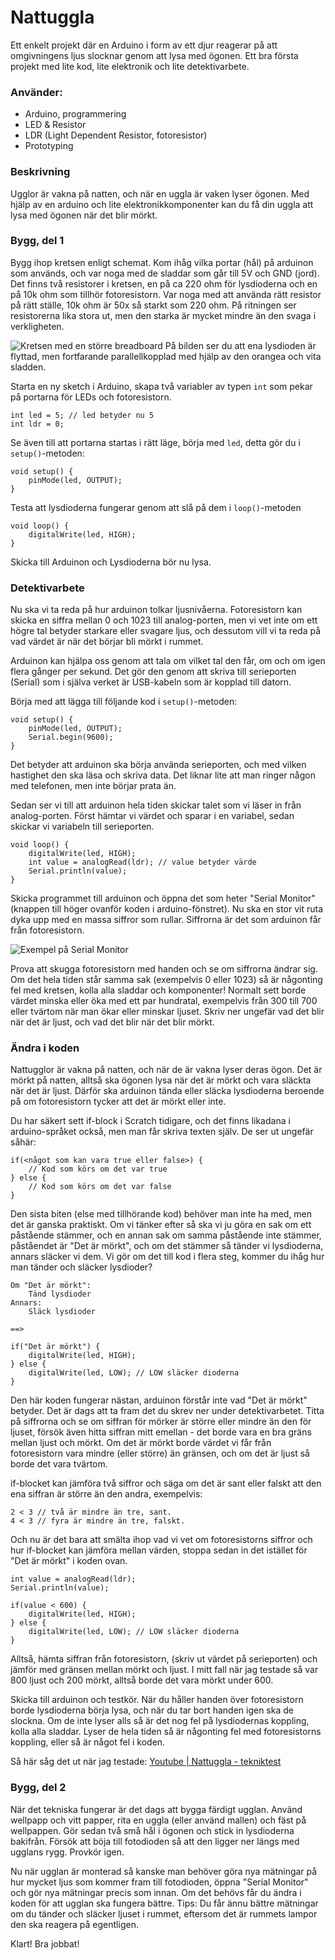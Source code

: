 # Nattuggla

Ett enkelt projekt där en Arduino i form av ett djur reagerar på att omgivningens ljus slocknar genom att lysa med ögonen. Ett bra första projekt med lite kod, lite elektronik och lite detektivarbete.

### Använder:

 - Arduino, programmering
 - LED & Resistor
 - LDR (Light Dependent Resistor, fotoresistor)
 - Prototyping

### Beskrivning

Ugglor är vakna på natten, och när en uggla är vaken lyser ögonen. Med hjälp av en arduino och lite elektronikkomponenter kan du få din uggla att lysa med ögonen när det blir mörkt.

### Bygg, del 1

Bygg ihop kretsen enligt schemat. Kom ihåg vilka portar (hål) på arduinon som används, och var noga med de sladdar som går till 5V och GND (jord). Det finns två resistorer i kretsen, en på ca 220 ohm för lysdioderna och en på 10k ohm som tillhör fotoresistorn. Var noga med att använda rätt resistor på rätt ställe, 10k ohm är 50x så starkt som 220 ohm. På ritningen ser resistorerna lika stora ut, men den starka är mycket mindre än den svaga i verkligheten.

![Kretsen med en större breadboard](https://github.com/kirayatail/nattuggla/blob/master/img/circuit.png?raw=true)
På bilden ser du att ena lysdioden är flyttad, men fortfarande parallellkopplad med hjälp av den orangea och vita sladden.

Starta en ny sketch i Arduino, skapa två variabler av typen `int` som pekar på portarna för LEDs och fotoresistorn.

    int led = 5; // led betyder nu 5
    int ldr = 0;

Se även till att portarna startas i rätt läge, börja med `led`, detta gör du i `setup()`-metoden:

    void setup() {
        pinMode(led, OUTPUT);
    }

Testa att lysdioderna fungerar genom att slå på dem i `loop()`-metoden

    void loop() {
        digitalWrite(led, HIGH);
    }

Skicka till Arduinon och Lysdioderna bör nu lysa.

### Detektivarbete

Nu ska vi ta reda på hur arduinon tolkar ljusnivåerna. Fotoresistorn kan skicka en siffra mellan 0 och 1023 till analog-porten, men vi vet inte om ett högre tal betyder starkare eller svagare ljus, och dessutom vill vi ta reda på vad värdet är när det börjar bli mörkt i rummet.

Arduinon kan hjälpa oss genom att tala om vilket tal den får, om och om igen flera gånger per sekund. Det gör den genom att skriva till serieporten (Serial) som i själva verket är USB-kabeln som är kopplad till datorn.

Börja med att lägga till följande kod i `setup()`-metoden:

    void setup() {
        pinMode(led, OUTPUT);
        Serial.begin(9600);
    }

Det betyder att arduinon ska börja använda serieporten, och med vilken hastighet den ska läsa och skriva data. Det liknar lite att man ringer någon med telefonen, men inte börjar prata än.

Sedan ser vi till att arduinon hela tiden skickar talet som vi läser in från analog-porten. Först hämtar vi värdet och sparar i en variabel, sedan skickar vi variabeln till serieporten.

    void loop() {
        digitalWrite(led, HIGH);
        int value = analogRead(ldr); // value betyder värde
        Serial.println(value);
    }

Skicka programmet till arduinon och öppna det som heter "Serial Monitor" (knappen till höger ovanför koden i arduino-fönstret). Nu ska en stor vit ruta dyka upp med en massa siffror som rullar. Siffrorna är det som arduinon får från fotoresistorn.

![Exempel på Serial Monitor](https://github.com/kirayatail/nattuggla/blob/master/img/serialmonitor.png?raw=true)

Prova att skugga fotoresistorn med handen och se om siffrorna ändrar sig. Om det hela tiden står samma sak (exempelvis 0 eller 1023) så är någonting fel med kretsen, kolla alla sladdar och komponenter! Normalt sett borde värdet minska eller öka med ett par hundratal, exempelvis från 300 till 700 eller tvärtom när man ökar eller minskar ljuset. Skriv ner ungefär vad det blir när det är ljust, och vad det blir när det blir mörkt.

### Ändra i koden

Nattugglor är vakna på natten, och när de är vakna lyser deras ögon. Det är mörkt på natten, alltså ska ögonen lysa när det är mörkt och vara släckta när det är ljust. Därför ska arduinon tända eller släcka lysdioderna beroende på om fotoresistorn tycker att det är mörkt eller inte.

Du har säkert sett if-block i Scratch tidigare, och det finns likadana i arduino-språket också, men man får skriva texten själv. De ser ut ungefär såhär:

    if(<något som kan vara true eller false>) {
        // Kod som körs om det var true
    } else {
        // Kod som körs om det var false
    }

Den sista biten (else med tillhörande kod) behöver man inte ha med, men det är ganska praktiskt. Om vi tänker efter så ska vi ju göra en sak om ett påstående stämmer, och en annan sak om samma påstående inte stämmer, påståendet är "Det är mörkt", och om det stämmer så tänder vi lysdioderna, annars släcker vi dem. Vi gör om det till kod i flera steg, kommer du ihåg hur man tänder och släcker lysdioder?

    Om "Det är mörkt":
        Tänd lysdioder
    Annars:
        Släck lysdioder

    ==>

    if("Det är mörkt") {
        digitalWrite(led, HIGH);
    } else {
        digitalWrite(led, LOW); // LOW släcker dioderna
    }

Den här koden fungerar nästan, arduinon förstår inte vad "Det är mörkt" betyder. Det är dags att ta fram det du skrev ner under detektivarbetet. Titta på siffrorna och se om siffran för mörker är större eller mindre än den för ljuset, försök även hitta siffran mitt emellan - det borde vara en bra gräns mellan ljust och mörkt. Om det är mörkt borde värdet vi får från fotoresistorn vara mindre (eller större) än gränsen, och om det är ljust så borde det vara tvärtom.

if-blocket kan jämföra två siffror och säga om det är sant eller falskt att den ena siffran är större än den andra, exempelvis:

    2 < 3 // två är mindre än tre, sant.
    4 < 3 // fyra är mindre än tre, falskt.

Och nu är det bara att smälta ihop vad vi vet om fotoresistorns siffror och hur if-blocket kan jämföra mellan värden, stoppa sedan in det istället för "Det är mörkt" i koden ovan.

    int value = analogRead(ldr);
    Serial.println(value);

    if(value < 600) {
        digitalWrite(led, HIGH);
    } else {
        digitalWrite(led, LOW); // LOW släcker dioderna
    }

Alltså, hämta siffran från fotoresistorn, (skriv ut värdet på serieporten) och jämför med gränsen mellan mörkt och ljust. I mitt fall när jag testade så var 800 ljust och 200 mörkt, alltså borde det vara mörkt under 600.

Skicka till arduinon och testkör. När du håller handen över fotoresistorn borde lysdioderna börja lysa, och när du tar bort handen igen ska de slockna. Om de inte lyser alls så är det nog fel på lysdiodernas koppling, kolla alla sladdar. Lyser de hela tiden så är någonting fel med fotoresistorns koppling, eller så är något fel i koden.

Så här såg det ut när jag testade: [Youtube | Nattuggla - tekniktest](https://youtu.be/1h7r24lY40s)

### Bygg, del 2

När det tekniska fungerar är det dags att bygga färdigt ugglan. Använd wellpapp och vitt papper, rita en uggla (eller använd mallen) och fäst på wellpappen. Gör sedan två små hål i ögonen och stick in lysdioderna bakifrån. Försök att böja till fotodioden så att den ligger ner längs med ugglans rygg. Provkör igen.

Nu när ugglan är monterad så kanske man behöver göra nya mätningar på hur mycket ljus som kommer fram till fotodioden, öppna "Serial Monitor" och gör nya mätningar precis som innan.
Om det behövs får du ändra i koden för att ugglan ska fungera bättre. Tips: Du får ännu bättre mätningar om du tänder och släcker ljuset i rummet, eftersom det är rummets lampor den ska reagera på egentligen.

Klart! Bra jobbat!
